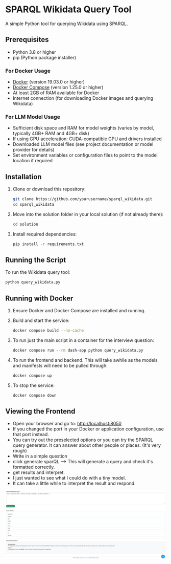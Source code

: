 # SPARQL Wikidata Query Tool

A simple Python tool for querying Wikidata using SPARQL.

## Prerequisites

- Python 3.8 or higher
- pip (Python package installer)

### For Docker Usage

- [Docker](https://www.docker.com/get-started) (version 19.03.0 or higher)
- [Docker Compose](https://docs.docker.com/compose/install/) (version 1.25.0 or higher)
- At least 2GB of RAM available for Docker
- Internet connection (for downloading Docker images and querying Wikidata)

### For LLM Model Usage

- Sufficient disk space and RAM for model weights (varies by model, typically 4GB+ RAM and 4GB+ disk)
- If using GPU acceleration: CUDA-compatible GPU and drivers installed
- Downloaded LLM model files (see project documentation or model provider for details)
- Set environment variables or configuration files to point to the model location if required

## Installation

1. Clone or download this repository:
   ```bash
   git clone https://github.com/yourusername/sparql_wikidata.git
   cd sparql_wikidata
   ```
2. Move into the solution folder in your local solution (if not already there):
   ```bash
   cd solution
   ```

3. Install required dependencies:
   ```bash
   pip install -r requirements.txt
   ```

## Running the Script

To run the Wikidata query tool:

```bash
python query_wikidata.py
```
## Running with Docker

1. Ensure Docker and Docker Compose are installed and running.
2. Build and start the service:
   ```bash
   docker compose build --no-cache
   ```
3. To run just the main script in a container for the interview question:
   ```bash
   docker compose run --rm dash-app python query_wikidata.py
   ```

4. To run the frontend and backend. This will take awhile as the models and manifests will need to be pulled through:
   ```bash
   docker compose up
   ```

5. To stop the service:
   ```bash
   docker compose down
   ```

## Viewing the Frontend

- Open your browser and go to: [http://localhost:8050](http://localhost:8050)
- If you changed the port in your Docker or application configuration, use that port instead.
- You can try out the preselected options or you can try the SPARQL query generator. It can answer about other people or places. (It's very rough)
- Write in a simple question
- click generate sparQL --> This will generate a query and check it's formatted correctly. 
- get results and interpret. 
- I just wanted to see what I could do with a tiny model. 
- It can take a little while to interpret the result and respond. 


![alt text](image.png)